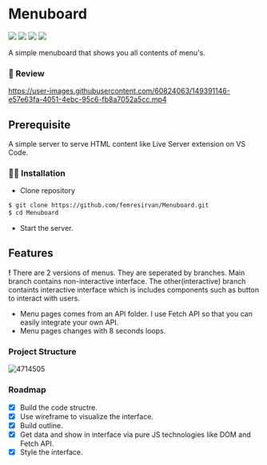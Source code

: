 # Menuboard

![](https://img.shields.io/github/license/femresirvan/Menuboard) ![](https://img.shields.io/badge/HTML-%3C%2F%3E-yellow?style=plastic&&logo=html5&logoColor=white&style=flat&color=white) ![](https://img.shields.io/badge/CSS-%3C%2F%3E-yellow?style=plastic&&logo=css3&logoColor=white&style=flat&color=white) ![](https://img.shields.io/badge/Javascript-%3C%2F%3E-yellow?style=plastic&&logo=javascript&logoColor=yellow&style=flat&color=yellow)

A simple menuboard that shows you all contents of menu's.
### 👀 Review

https://user-images.githubusercontent.com/60824063/149391146-e57e63fa-4051-4ebc-95c6-fb8a7052a5cc.mp4

## Prerequisite

A simple server to serve HTML content like Live Server extension on VS Code.
### 👨‍💻 Installation

- Clone repository
```bash
$ git clone https://github.com/femresirvan/Menuboard.git
$ cd Menuboard
```

- Start the server.

## Features
**!** There are 2 versions of menus. They are seperated by branches. Main branch contains non-interactive interface. The other(interactive) branch containts interactive interface which is includes components such as button to interact with users.

- Menu pages comes from an API folder. I use Fetch API so that you can easily integrate your own API.
- Menu pages changes with 8 seconds loops.

### Project Structure

![4714505](https://user-images.githubusercontent.com/60824063/149391082-ed1061c4-4e9d-4bdb-ba42-39725f29d254.jpg)

### Roadmap

<!-- EDIT HERE -->

- [x] Build the code structre. 
- [x] Use wireframe to visualize the interface.
- [x] Build outline.
- [x] Get data and show in interface via pure JS technologies like DOM and Fetch API.
- [x] Style the interface.
